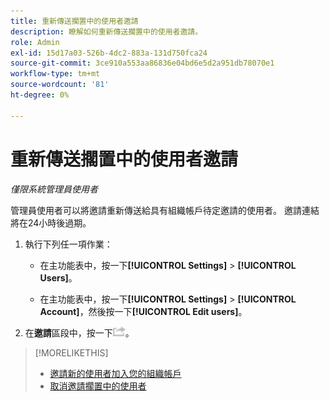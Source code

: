 ```yaml
---
title: 重新傳送擱置中的使用者邀請
description: 瞭解如何重新傳送擱置中的使用者邀請。
role: Admin
exl-id: 15d17a03-526b-4dc2-883a-131d750fca24
source-git-commit: 3ce910a553aa86836e04bd6e5d2a951db78070e1
workflow-type: tm+mt
source-wordcount: '81'
ht-degree: 0%

---
```


# 重新傳送擱置中的使用者邀請

*僅限系統管理員使用者*

管理員使用者可以將邀請重新傳送給具有組織帳戶待定邀請的使用者。 邀請連結將在24小時後過期。

1. 執行下列任一項作業：

   * 在主功能表中，按一下&#x200B;**[!UICONTROL Settings]** > **[!UICONTROL Users]**。

   * 在主功能表中，按一下&#x200B;**[!UICONTROL Settings]** > **[!UICONTROL Account]**，然後按一下&#x200B;**[!UICONTROL Edit users]**。

1. 在&#x200B;**邀請**&#x200B;區段中，按一下![重新傳送](/help/dsp/assets/resend.png)。

>[!MORELIKETHIS]
>
>* [邀請新的使用者加入您的組織帳戶](user-invite.md)
>* [取消邀請擱置中的使用者](user-uninvite.md)

<!-- >* [Edit User Permissions or Delete a User](user-edit.md) -->
